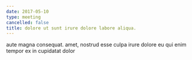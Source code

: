 ```yaml
---
date: 2017-05-10
type: meeting
cancelled: false
title: dolore ut sunt irure dolore labore aliqua.
---
```

aute magna consequat. amet, nostrud esse culpa irure dolore eu qui enim tempor ex in cupidatat dolor